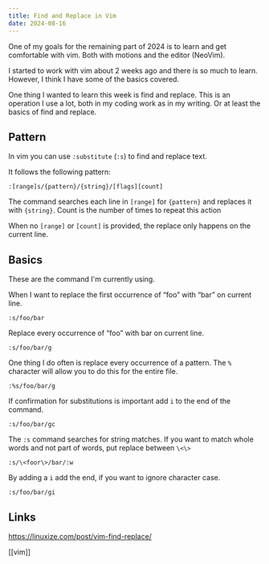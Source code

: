 ```yaml
---
title: Find and Replace in Vim
date: 2024-08-16
---
```


One of my goals for the remaining part of 2024 is to learn and get comfortable with vim. Both with motions and the editor (NeoVim).

I started to work with vim about 2 weeks ago and there is so much to learn. However, I think I have some of the basics covered.

One thing I wanted to learn this week is find and replace. This is an operation I use a lot, both in my coding work as in my writing. Or at least the basics of find and replace.

## Pattern

In vim you can use `:substitute` (`:s`) to find and replace text.

It follows the following pattern:

```vim
:[range]s/{pattern}/{string}/[flags][count]
```

The command searches each line in `[range]` for `{pattern}` and replaces it with `{string}`. Count is the number of times to repeat this action

When no `[range]` or `[count]` is provided, the replace only happens on the current line. 

## Basics

These are the command I'm currently using.

When I want to replace the first occurrence of “foo” with “bar” on current line. 

```vim
:s/foo/bar
```

Replace every occurrence of “foo” with bar on current line.

```vim
:s/foo/bar/g
```

One thing I do often is replace every occurrence of a pattern. The `%` character will allow you to do this for the entire file. 

```vim
:%s/foo/bar/g
```

If confirmation for substitutions is important add `i` to the end of the command.

```vim
:s/foo/bar/gc
```

The `:s` command searches for string matches. If you want to match whole words and not part of words, put replace between `\<\>`

```vim
:s/\<foor\>/bar/:w
```

By adding a `i` add the end, if you want to ignore character case.

```vim
:s/foo/bar/gi
```


## Links

https://linuxize.com/post/vim-find-replace/

[[vim]]
